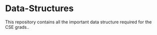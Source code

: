 # Data-Structures
This repository contains all the important data structure required for the CSE grads..
